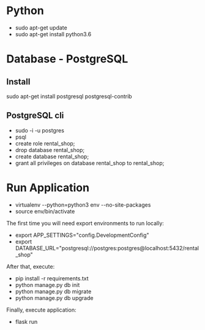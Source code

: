 # Python

- sudo apt-get update
- sudo apt-get install python3.6

# Database - PostgreSQL

## Install
sudo apt-get install postgresql postgresql-contrib

## PostgreSQL cli
- sudo -i -u postgres
- psql
- create role rental_shop;
- drop database rental_shop;
- create database rental_shop;
- grant all privileges on database rental_shop to rental_shop;

# Run Application
- virtualenv --python=python3 env --no-site-packages
- source env/bin/activate

The first time you will need export environments to run locally:
- export APP_SETTINGS="config.DevelopmentConfig"
- export DATABASE_URL="postgresql://postgres:postgres@localhost:5432/rental_shop"

After that, execute:
- pip install -r requirements.txt
- python manage.py db init
- python manage.py db migrate
- python manage.py db upgrade

Finally, execute application:
- flask run